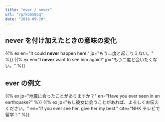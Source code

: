```yaml
---
title: "ever / never"
url: "/p/k5b58pq"
date: "2018-09-20"
---
```


never を付け加えたときの意味の変化
----

{{% ex en="It could **never** happen here." jp="もう二度と起こりえない。" %}}
{{% ex en="I **never** want to see him again!" jp="もう二度と会いたくない。" %}}

ever の例文
----

{{% ex jp="地震に会ったことがありますか？" en="Have you ever seen in an earthquake?" %}}
{{% ex jp="もし彼女に会うことがあれば、よろしくお伝えください。" en="If you ever see her, give her my best." cite="NHK テレビで留学！" %}}


